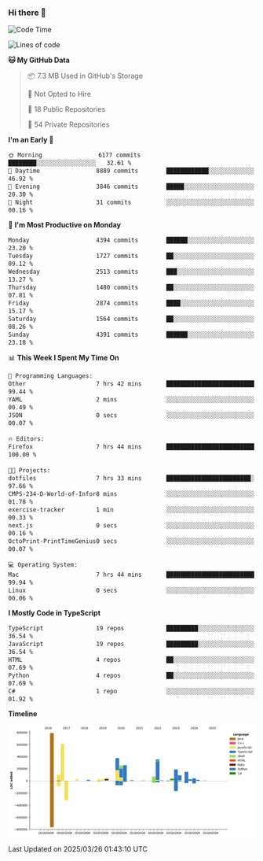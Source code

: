 ### Hi there 👋

<!--
**Clumsy-Coder/Clumsy-Coder** is a ✨ _special_ ✨ repository because its `README.md` (this file) appears on your GitHub profile.

Here are some ideas to get you started:

- 🔭 I’m currently working on ...
- 🌱 I’m currently learning ...
- 👯 I’m looking to collaborate on ...
- 🤔 I’m looking for help with ...
- 💬 Ask me about ...
- 📫 How to reach me: ...
- 😄 Pronouns: ...
- ⚡ Fun fact: ...
-->

<!-- anmol098/waka-readme-stats -->
<!--START_SECTION:waka-->
![Code Time](http://img.shields.io/badge/Code%20Time-1%2C223%20hrs%2040%20mins-blue)

![Lines of code](https://img.shields.io/badge/From%20Hello%20World%20I%27ve%20Written-3.5%20million%20lines%20of%20code-blue)

**🐱 My GitHub Data** 

> 📦 7.3 MB Used in GitHub's Storage 
 > 
> 🚫 Not Opted to Hire
 > 
> 📜 18 Public Repositories 
 > 
> 🔑 54 Private Repositories 
 > 
**I'm an Early 🐤** 

```text
🌞 Morning                6177 commits        ████████░░░░░░░░░░░░░░░░░   32.61 % 
🌆 Daytime                8889 commits        ████████████░░░░░░░░░░░░░   46.92 % 
🌃 Evening                3846 commits        █████░░░░░░░░░░░░░░░░░░░░   20.30 % 
🌙 Night                  31 commits          ░░░░░░░░░░░░░░░░░░░░░░░░░   00.16 % 
```
📅 **I'm Most Productive on Monday** 

```text
Monday                   4394 commits        ██████░░░░░░░░░░░░░░░░░░░   23.20 % 
Tuesday                  1727 commits        ██░░░░░░░░░░░░░░░░░░░░░░░   09.12 % 
Wednesday                2513 commits        ███░░░░░░░░░░░░░░░░░░░░░░   13.27 % 
Thursday                 1480 commits        ██░░░░░░░░░░░░░░░░░░░░░░░   07.81 % 
Friday                   2874 commits        ████░░░░░░░░░░░░░░░░░░░░░   15.17 % 
Saturday                 1564 commits        ██░░░░░░░░░░░░░░░░░░░░░░░   08.26 % 
Sunday                   4391 commits        ██████░░░░░░░░░░░░░░░░░░░   23.18 % 
```


📊 **This Week I Spent My Time On** 

```text
💬 Programming Languages: 
Other                    7 hrs 42 mins       █████████████████████████   99.44 % 
YAML                     2 mins              ░░░░░░░░░░░░░░░░░░░░░░░░░   00.49 % 
JSON                     0 secs              ░░░░░░░░░░░░░░░░░░░░░░░░░   00.07 % 

🔥 Editors: 
Firefox                  7 hrs 44 mins       █████████████████████████   100.00 % 

🐱‍💻 Projects: 
dotfiles                 7 hrs 33 mins       ████████████████████████░   97.66 % 
CMPS-234-D-World-of-Infor8 mins              ░░░░░░░░░░░░░░░░░░░░░░░░░   01.78 % 
exercise-tracker         1 min               ░░░░░░░░░░░░░░░░░░░░░░░░░   00.33 % 
next.js                  0 secs              ░░░░░░░░░░░░░░░░░░░░░░░░░   00.16 % 
OctoPrint-PrintTimeGenius0 secs              ░░░░░░░░░░░░░░░░░░░░░░░░░   00.07 % 

💻 Operating System: 
Mac                      7 hrs 44 mins       █████████████████████████   99.94 % 
Linux                    0 secs              ░░░░░░░░░░░░░░░░░░░░░░░░░   00.06 % 
```

**I Mostly Code in TypeScript** 

```text
TypeScript               19 repos            █████████░░░░░░░░░░░░░░░░   36.54 % 
JavaScript               19 repos            █████████░░░░░░░░░░░░░░░░   36.54 % 
HTML                     4 repos             ██░░░░░░░░░░░░░░░░░░░░░░░   07.69 % 
Python                   4 repos             ██░░░░░░░░░░░░░░░░░░░░░░░   07.69 % 
C#                       1 repo              ░░░░░░░░░░░░░░░░░░░░░░░░░   01.92 % 
```



**Timeline**

![Lines of Code chart](https://raw.githubusercontent.com/Clumsy-Coder/Clumsy-Coder/main/assets/bar_graph.png)


 Last Updated on 2025/03/26 01:43:10 UTC
<!--END_SECTION:waka-->
